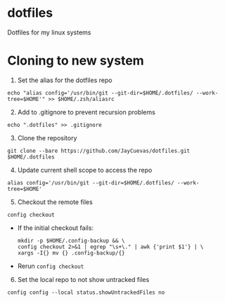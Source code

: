 # dotfiles
Dotfiles for my linux systems

# Cloning to new system
1. Set the alias for the dotfiles repo
```
echo "alias config='/usr/bin/git --git-dir=$HOME/.dotfiles/ --work-tree=$HOME'" >> $HOME/.zsh/aliasrc
```

2. Add to .gitignore to prevent recursion problems
```
echo ".dotfiles" >> .gitignore
```

3. Clone the repository
```
git clone --bare https://github.com/JayCuevas/dotfiles.git $HOME/.dotfiles
```

4. Update current shell scope to access the repo
```
alias config='/usr/bin/git --git-dir=$HOME/.dotfiles/ --work-tree=$HOME'
```

5. Checkout the remote files
```
config checkout
```

   * If the initial checkout fails:
     ```
     mkdir -p $HOME/.config-backup && \
     config checkout 2>&1 | egrep "\s+\." | awk {'print $1'} | \
     xargs -I{} mv {} .config-backup/{}
     ```
     
   * Rerun `config checkout`

6. Set the local repo to not show untracked files 
```
config config --local status.showUntrackedFiles no
```
